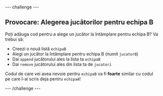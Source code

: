 --- challenge ---

## Provocare: Alegerea jucătorilor pentru echipa B

Poți adăuga cod pentru a alege un jucător la întâmplare pentru echipa B? Va trebui să:

+ Creezi o nouă listă `echipaB`
+ Alegi un jucător la întâmplare pentru echipa B (numit `jucatorB`)
+ Dai `append` jucătorului ales la lista ta `echipaB`
+ Dai `remove` jucătorului ales din lista ta de `jucatori`

Codul de care vei avea nevoie pentru `echipaB` va fi **foarte** similar cu codul pe care l-ai scris deja pentru `echipaA`!

--- /challenge ---